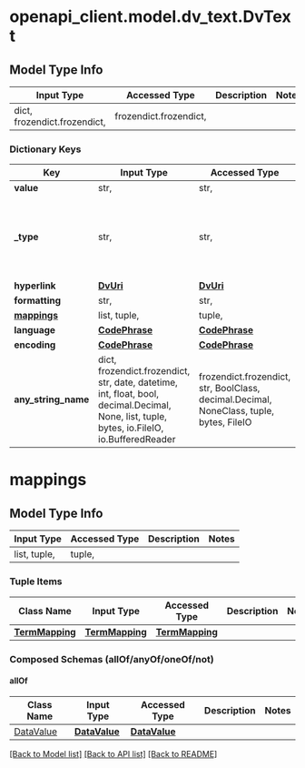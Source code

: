 # openapi_client.model.dv_text.DvText

## Model Type Info
Input Type | Accessed Type | Description | Notes
------------ | ------------- | ------------- | -------------
dict, frozendict.frozendict,  | frozendict.frozendict,  |  | 

### Dictionary Keys
Key | Input Type | Accessed Type | Description | Notes
------------ | ------------- | ------------- | ------------- | -------------
**value** | str,  | str,  |  | 
**_type** | str,  | str,  |  | [optional] if omitted the server will use the default value of "DV_TEXT"
**hyperlink** | [**DvUri**](DvUri.md) | [**DvUri**](DvUri.md) |  | [optional] 
**formatting** | str,  | str,  |  | [optional] 
**[mappings](#mappings)** | list, tuple,  | tuple,  |  | [optional] 
**language** | [**CodePhrase**](CodePhrase.md) | [**CodePhrase**](CodePhrase.md) |  | [optional] 
**encoding** | [**CodePhrase**](CodePhrase.md) | [**CodePhrase**](CodePhrase.md) |  | [optional] 
**any_string_name** | dict, frozendict.frozendict, str, date, datetime, int, float, bool, decimal.Decimal, None, list, tuple, bytes, io.FileIO, io.BufferedReader | frozendict.frozendict, str, BoolClass, decimal.Decimal, NoneClass, tuple, bytes, FileIO | any string name can be used but the value must be the correct type | [optional]

# mappings

## Model Type Info
Input Type | Accessed Type | Description | Notes
------------ | ------------- | ------------- | -------------
list, tuple,  | tuple,  |  | 

### Tuple Items
Class Name | Input Type | Accessed Type | Description | Notes
------------- | ------------- | ------------- | ------------- | -------------
[**TermMapping**](TermMapping.md) | [**TermMapping**](TermMapping.md) | [**TermMapping**](TermMapping.md) |  | 

### Composed Schemas (allOf/anyOf/oneOf/not)
#### allOf
Class Name | Input Type | Accessed Type | Description | Notes
------------- | ------------- | ------------- | ------------- | -------------
[DataValue](DataValue.md) | [**DataValue**](DataValue.md) | [**DataValue**](DataValue.md) |  | 

[[Back to Model list]](../../README.md#documentation-for-models) [[Back to API list]](../../README.md#documentation-for-api-endpoints) [[Back to README]](../../README.md)

